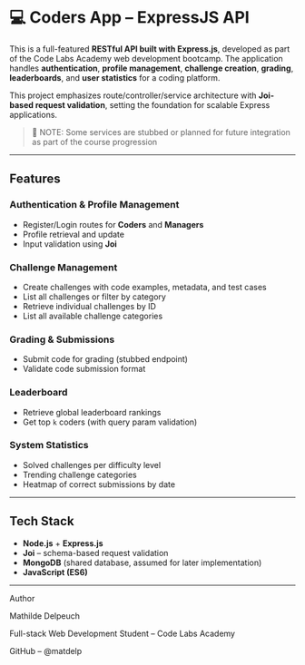# 💻 Coders App – ExpressJS API

This is a full-featured **RESTful API built with Express.js**, developed as part of the Code Labs Academy web development bootcamp. The application handles **authentication**, **profile management**, **challenge creation**, **grading**, **leaderboards**, and **user statistics** for a coding platform.

This project emphasizes route/controller/service architecture with **Joi-based request validation**, setting the foundation for scalable Express applications.

> 🧪 NOTE: Some services are stubbed or planned for future integration as part of the course progression

---

## Features

### Authentication & Profile Management
- Register/Login routes for **Coders** and **Managers**
- Profile retrieval and update
- Input validation using **Joi**

### Challenge Management
- Create challenges with code examples, metadata, and test cases
- List all challenges or filter by category
- Retrieve individual challenges by ID
- List all available challenge categories

### Grading & Submissions
- Submit code for grading (stubbed endpoint)
- Validate code submission format

### Leaderboard
- Retrieve global leaderboard rankings
- Get top `k` coders (with query param validation)

### System Statistics
- Solved challenges per difficulty level
- Trending challenge categories
- Heatmap of correct submissions by date

---

## Tech Stack

- **Node.js** + **Express.js**
- **Joi** – schema-based request validation
- **MongoDB** (shared database, assumed for later implementation)
- **JavaScript (ES6)**

---
Author

Mathilde Delpeuch

Full-stack Web Development Student – Code Labs Academy

GitHub – @matdelp



